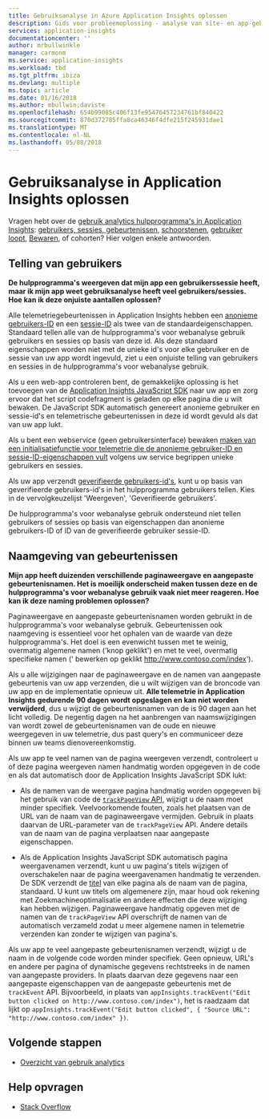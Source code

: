 ```yaml
---
title: Gebruiksanalyse in Azure Application Insights oplossen
description: Gids voor probleemoplossing - analyse van site- en app-gebruik met Application Insights.
services: application-insights
documentationcenter: ''
author: mrbullwinkle
manager: carmonm
ms.service: application-insights
ms.workload: tbd
ms.tgt_pltfrm: ibiza
ms.devlang: multiple
ms.topic: article
ms.date: 01/16/2018
ms.author: mbullwin;daviste
ms.openlocfilehash: 654b99085c406f13fe95476457234761bf840422
ms.sourcegitcommit: 870d372785ffa8ca46346f4dfe215f245931dae1
ms.translationtype: MT
ms.contentlocale: nl-NL
ms.lasthandoff: 05/08/2018
---
```

# <a name="troubleshoot-usage-analytics-in-application-insights"></a>Gebruiksanalyse in Application Insights oplossen
Vragen hebt over de [gebruik analytics hulpprogramma's in Application Insights](app-insights-usage-overview.md): [gebruikers, sessies, gebeurtenissen](app-insights-usage-segmentation.md), [schoorstenen](usage-funnels.md), [gebruiker loopt](app-insights-usage-flows.md), [Bewaren](app-insights-usage-retention.md), of cohorten? Hier volgen enkele antwoorden.

## <a name="counting-users"></a>Telling van gebruikers
**De hulpprogramma's weergeven dat mijn app een gebruikerssessie heeft, maar ik mijn app weet gebruiksanalyse heeft veel gebruikers/sessies. Hoe kan ik deze onjuiste aantallen oplossen?**

Alle telemetriegebeurtenissen in Application Insights hebben een [anonieme gebruikers-ID](application-insights-data-model-context.md) en een [sessie-ID](application-insights-data-model-context.md) als twee van de standaardeigenschappen. Standaard tellen alle van de hulpprogramma's voor webanalyse gebruik gebruikers en sessies op basis van deze id. Als deze standaard eigenschappen worden niet met de unieke id's voor elke gebruiker en de sessie van uw app wordt ingevuld, ziet u een onjuiste telling van gebruikers en sessies in de hulpprogramma's voor webanalyse gebruik.

Als u een web-app controleren bent, de gemakkelijke oplossing is het toevoegen van de [Application Insights JavaScript SDK](app-insights-javascript.md) naar uw app en zorg ervoor dat het script codefragment is geladen op elke pagina die u wilt bewaken. De JavaScript SDK automatisch genereert anonieme gebruiker en sessie-id's en telemetrische gebeurtenissen in deze id wordt gevuld als dat van uw app lukt.

Als u bent een webservice (geen gebruikersinterface) bewaken [maken van een initialisatiefunctie voor telemetrie die de anonieme gebruiker-ID en sessie-ID-eigenschappen vult](app-insights-usage-send-user-context.md) volgens uw service begrippen unieke gebruikers en sessies.

Als uw app verzendt [geverifieerde gebruikers-id's](app-insights-api-custom-events-metrics.md#authenticated-users), kunt u op basis van geverifieerde gebruikers-id's in het hulpprogramma gebruikers tellen. Kies in de vervolgkeuzelijst 'Weergeven', 'Geverifieerde gebruikers'.

De hulpprogramma's voor webanalyse gebruik ondersteund niet tellen gebruikers of sessies op basis van eigenschappen dan anonieme gebruikers-ID of ID van de geverifieerde gebruiker sessie-ID.

## <a name="naming-events"></a>Naamgeving van gebeurtenissen
**Mijn app heeft duizenden verschillende paginaweergave en aangepaste gebeurtenisnamen. Het is moeilijk onderscheid maken tussen deze en de hulpprogramma's voor webanalyse gebruik vaak niet meer reageren. Hoe kan ik deze naming problemen oplossen?**

Paginaweergave en aangepaste gebeurtenisnamen worden gebruikt in de hulpprogramma's voor webanalyse gebruik. Gebeurtenissen ook naamgeving is essentieel voor het ophalen van de waarde van deze hulpprogramma's. Het doel is een evenwicht tussen met te weinig, overmatig algemene namen ('knop geklikt') en met te veel, overmatig specifieke namen (' bewerken op geklikt http://www.contoso.com/index').

Als u alle wijzigingen naar de paginaweergave en de namen van aangepaste gebeurtenis van uw app verzenden, die u wilt wijzigen van de broncode van uw app en de implementatie opnieuw uit. **Alle telemetrie in Application Insights gedurende 90 dagen wordt opgeslagen en kan niet worden verwijderd**, dus u wijzigt de gebeurtenisnamen van de is 90 dagen aan het licht volledig. De negentig dagen na het aanbrengen van naamswijzigingen van wordt zowel de gebeurtenisnamen van de oude en nieuwe weergegeven in uw telemetrie, dus past query's en communiceer deze binnen uw teams dienovereenkomstig.

Als uw app te veel namen van de pagina weergeven verzendt, controleert u of deze pagina weergeven namen handmatig worden opgegeven in de code en als dat automatisch door de Application Insights JavaScript SDK lukt:

* Als de namen van de weergave pagina handmatig worden opgegeven bij het gebruik van code de [ `trackPageView` API](https://github.com/Microsoft/ApplicationInsights-JS/blob/master/API-reference.md), wijzigt u de naam moet minder specifiek. Veelvoorkomende fouten, zoals het plaatsen van de URL van de naam van de paginaweergave vermijden. Gebruik in plaats daarvan de URL-parameter van de `trackPageView` API. Andere details van de naam van de pagina verplaatsen naar aangepaste eigenschappen.

* Als de Application Insights JavaScript SDK automatisch pagina weergavenamen verzendt, kunt u uw pagina's titels wijzigen of overschakelen naar de pagina weergavenamen handmatig te verzenden. De SDK verzendt de [titel](https://developer.mozilla.org/docs/Web/HTML/Element/title) van elke pagina als de naam van de pagina, standaard. U kunt uw titels om algemenere zijn, maar houd ook rekening met Zoekmachineoptimalisatie en andere effecten die deze wijziging kan hebben wijzigen. Paginaweergave handmatig opgeven met de namen van de `trackPageView` API overschrijft de namen van de automatisch verzameld zodat u meer algemene namen in telemetrie verzenden kan zonder te wijzigen van pagina's.   

Als uw app te veel aangepaste gebeurtenisnamen verzendt, wijzigt u de naam in de volgende code worden minder specifiek. Geen opnieuw, URL's en andere per pagina of dynamische gegevens rechtstreeks in de namen van aangepaste providers. In plaats daarvan deze gegevens naar een aangepaste eigenschappen van de aangepaste gebeurtenis met de `trackEvent` API. Bijvoorbeeld, in plaats van `appInsights.trackEvent("Edit button clicked on http://www.contoso.com/index")`, het is raadzaam dat lijkt op `appInsights.trackEvent("Edit button clicked", { "Source URL": "http://www.contoso.com/index" })`.

## <a name="next-steps"></a>Volgende stappen

* [Overzicht van gebruik analytics](app-insights-usage-overview.md)

## <a name="get-help"></a>Help opvragen
* [Stack Overflow](http://stackoverflow.com/questions/tagged/ms-application-insights)

